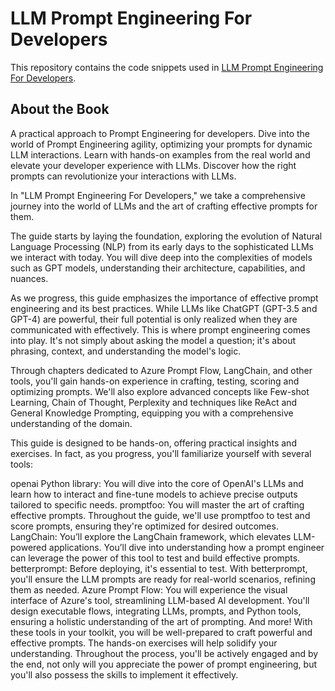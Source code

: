 # LLM Prompt Engineering For Developers

This repository contains the code snippets used in [LLM Prompt Engineering For Developers](https://amzn.to/434YK41).

## About the Book

A practical approach to Prompt Engineering for developers. Dive into the world of Prompt Engineering agility, optimizing your prompts for dynamic LLM interactions. Learn with hands-on examples from the real world and elevate your developer experience with LLMs. Discover how the right prompts can revolutionize your interactions with LLMs.

In "LLM Prompt Engineering For Developers," we take a comprehensive journey into the world of LLMs and the art of crafting effective prompts for them.

The guide starts by laying the foundation, exploring the evolution of Natural Language Processing (NLP) from its early days to the sophisticated LLMs we interact with today. You will dive deep into the complexities of models such as GPT models, understanding their architecture, capabilities, and nuances.

As we progress, this guide emphasizes the importance of effective prompt engineering and its best practices. While LLMs like ChatGPT (GPT-3.5 and GPT-4) are powerful, their full potential is only realized when they are communicated with effectively. This is where prompt engineering comes into play. It's not simply about asking the model a question; it's about phrasing, context, and understanding the model's logic.

Through chapters dedicated to Azure Prompt Flow, LangChain, and other tools, you'll gain hands-on experience in crafting, testing, scoring and optimizing prompts. We'll also explore advanced concepts like Few-shot Learning, Chain of Thought, Perplexity and techniques like ReAct and General Knowledge Prompting, equipping you with a comprehensive understanding of the domain.

This guide is designed to be hands-on, offering practical insights and exercises. In fact, as you progress, you'll familiarize yourself with several tools:

openai Python library: You will dive into the core of OpenAI's LLMs and learn how to interact and fine-tune models to achieve precise outputs tailored to specific needs.
promptfoo: You will master the art of crafting effective prompts. Throughout the guide, we'll use promptfoo to test and score prompts, ensuring they're optimized for desired outcomes.
LangChain: You’ll explore the LangChain framework, which elevates LLM-powered applications. You’ll dive into understanding how a prompt engineer can leverage the power of this tool to test and build effective prompts.
betterprompt: Before deploying, it's essential to test. With betterprompt, you'll ensure the LLM prompts are ready for real-world scenarios, refining them as needed.
Azure Prompt Flow: You will experience the visual interface of Azure's tool, streamlining LLM-based AI development. You'll design executable flows, integrating LLMs, prompts, and Python tools, ensuring a holistic understanding of the art of prompting.
And more!
With these tools in your toolkit, you will be well-prepared to craft powerful and effective prompts. The hands-on exercises will help solidify your understanding. Throughout the process, you'll be actively engaged and by the end, not only will you appreciate the power of prompt engineering, but you'll also possess the skills to implement it effectively.

